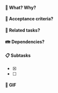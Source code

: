 #### :tophat: What? Why?


#### :dart: Acceptance criteria?


#### :pushpin: Related tasks?


#### :family: Dependencies?


#### :clipboard: Subtasks
- [x]
- [ ]


#### :ghost: GIF
![]()